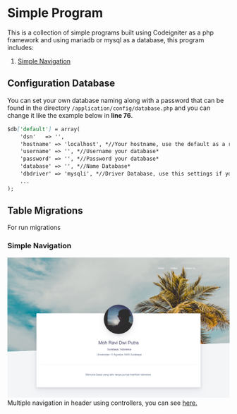 # Simple Program

This is a collection of simple programs built using Codeigniter as a php framework and using mariadb or mysql as a database, this program includes:

1. [Simple Navigation](/simple_navigation)

## Configuration Database

You can set your own database naming along with a password that can be found in the directory `/application/config/database.php` and you can change it like the example below in **line 76**.

```markdown
$db['default'] = array(
	'dsn'	=> '',
	'hostname' => 'localhost', *//Your hostname, use the default as a recommendation*
	'username' => '', *//Username your database*
	'password' => '', *//Password your database*
	'database' => '', *//Name Database*
	'dbdriver' => 'mysqli', *//Driver Database, use this settings if you are using mysql or mariadb*
	...
);
```

## Table Migrations

For run migrations

### Simple Navigation

<div style="text-align:center"><img src="/docs/simple_navigation.png" /></div>
Multiple navigation in header using controllers, you can see <a href="/simple_navigation">here.</a>

